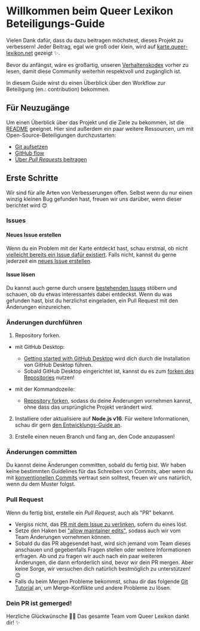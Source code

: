 # Willkommen beim Queer Lexikon Beteiligungs-Guide <!-- omit in toc -->

Vielen Dank dafür, dass du dazu beitragen möchstest, dieses Projekt zu verbessern!
Jeder Beitrag, egal wie groß oder klein, wird auf [karte.queer-lexikon.net](https://karte.queer-lexikon.net) gezeigt :sparkles:.

Bevor du anfängst, wäre es großartig, unseren [Verhaltenskodex](./CODE_OF_CONDUCT.md) vorher zu lesen,
damit diese Community weiterhin respektvoll und zugänglich ist.

In diesem Guide wirst du einen Überblick über den Workflow zur Beteiligung (en.: contribution) bekommen.

## Für Neuzugänge

Um einen Überblick über das Projekt und die Ziele zu bekommen, ist die [README](./README.md) geeignet.
Hier sind außerdem ein paar weitere Ressourcen, um mit Open-Source-Beteiligungen durchzustarten:

- [Git aufsetzen](https://docs.github.com/en/get-started/quickstart/set-up-git)
- [GitHub flow](https://docs.github.com/en/get-started/quickstart/github-flow)
- [Über _Pull Requests_ beitragen](https://docs.github.com/en/github/collaborating-with-pull-requests)

## Erste Schritte

Wir sind für alle Arten von Verbesserungen offen. Selbst wenn du nur einen winzig kleinen Bug gefunden hast,
freuen wir uns darüber, wenn dieser berichtet wird :blush:

### Issues

#### Neues Issue erstellen

Wenn du ein Problem mit der Karte entdeckt hast, schau erstmal, ob nicht [vielleicht bereits ein Issue dafür existiert](https://github.com/Queer-Lexikon/regenbogenkarte/issues).
Falls nicht, kannst du gerne jederzeit ein [neues Issue erstellen](https://github.com/Queer-Lexikon/regenbogenkarte/issues/new/choose).

#### Issue lösen

Du kannst auch gerne durch unsere [bestehenden Issues](https://github.com/Queer-Lexikon/regenbogenkarte/issues) stöbern und schauen, ob du etwas interessantes dabei entdeckst.
Wenn du was gefunden hast, bist du herzlichst eingeladen, ein Pull Request mit den Änderungen einzureichen.

### Änderungen durchführen

1. Repository forken.

- mit GitHub Desktop:

  - [Getting started with GitHub Desktop](https://docs.github.com/en/desktop/installing-and-configuring-github-desktop/getting-started-with-github-desktop) wird dich durch die Installation von GitHub Desktop führen.
  - Sobald GitHub Desktop eingerichtet ist, kannst du es zum [forken des Repositories](https://docs.github.com/en/desktop/contributing-and-collaborating-using-github-desktop/cloning-and-forking-repositories-from-github-desktop) nutzen!

- mit der Kommandozeile:
  - [Repository forken](https://docs.github.com/en/github/getting-started-with-github/fork-a-repo#fork-an-example-repository), sodass du deine Änderungen vornehmen kannst, ohne dass das ursprüngliche Projekt verändert wird.

2. Installiere oder aktualisiere auf **Node.js v16**. Für weitere Informationen, schau dir gern [den Entwicklungs-Guide an](docs/development.md).

3. Erstelle einen neuen Branch und fang an, den Code anzupassen!

### Änderungen committen

Du kannst deine Änderungen committen, sobald du fertig bist.
Wir haben keine bestimmten Guidelines für das Schreiben von Commits, aber wenn du mit [konventionellen Commits](https://www.conventionalcommits.org/de/v1.0.0/) vertraut sein solltest, freuen wir uns natürlich, wenn du dem Muster folgst.

### Pull Request

Wenn du fertig bist, erstelle ein _Pull Request_, auch als "PR" bekannt.

- Vergiss nicht, das [PR mit dem Issue zu verlinken](https://docs.github.com/en/issues/tracking-your-work-with-issues/linking-a-pull-request-to-an-issue), sofern du eines löst.
- Setze den Haken bei ["allow maintainer edits"](https://docs.github.com/en/github/collaborating-with-issues-and-pull-requests/allowing-changes-to-a-pull-request-branch-created-from-a-fork), sodass auch wir vom Team Änderungen vornehmen können.
- Sobald du das PR abgesendet hast, wird sich jemand vom Team dieses anschauen und gegebenfalls Fragen stellen oder weitere Informationen erfragen.
  Ab und zu fragen wir auch nach ein paar weiteren Änderungen, die dann erforderlich sind, bevor wir dein PR mergen.
  Aber keine Sorge, wir versuchen dich natürlich bestmöglich zu unterstützen! :blush:
- Falls du beim Mergen Probleme bekommst, schau dir das folgende [Git Tutorial](https://github.com/skills/resolve-merge-conflicts) an, um Merge-Konflikte und andere Probleme zu lösen.

### Dein PR ist gemerged!

Herzliche Glückwünsche :tada::tada:
Das gesamte Team vom Queer Lexikon dankt dir! :sparkles:
